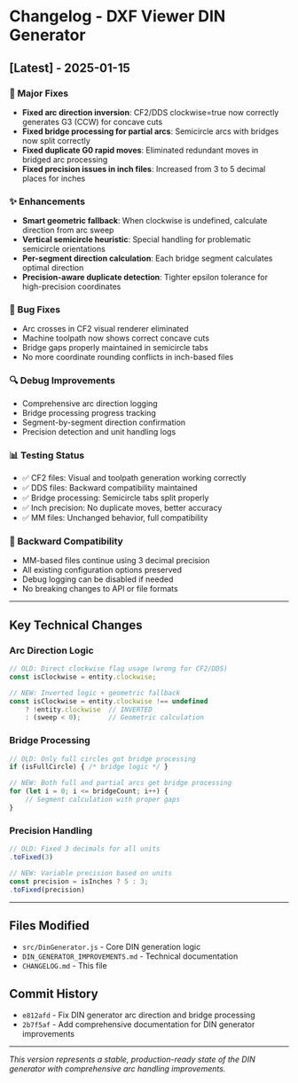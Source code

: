 # Changelog - DXF Viewer DIN Generator

## [Latest] - 2025-01-15

### 🔧 Major Fixes
- **Fixed arc direction inversion**: CF2/DDS clockwise=true now correctly generates G3 (CCW) for concave cuts
- **Fixed bridge processing for partial arcs**: Semicircle arcs with bridges now split correctly
- **Fixed duplicate G0 rapid moves**: Eliminated redundant moves in bridged arc processing
- **Fixed precision issues in inch files**: Increased from 3 to 5 decimal places for inches

### ✨ Enhancements
- **Smart geometric fallback**: When clockwise is undefined, calculate direction from arc sweep
- **Vertical semicircle heuristic**: Special handling for problematic semicircle orientations
- **Per-segment direction calculation**: Each bridge segment calculates optimal direction
- **Precision-aware duplicate detection**: Tighter epsilon tolerance for high-precision coordinates

### 🐛 Bug Fixes
- Arc crosses in CF2 visual renderer eliminated
- Machine toolpath now shows correct concave cuts
- Bridge gaps properly maintained in semicircle tabs
- No more coordinate rounding conflicts in inch-based files

### 🔍 Debug Improvements
- Comprehensive arc direction logging
- Bridge processing progress tracking
- Segment-by-segment direction confirmation
- Precision detection and unit handling logs

### 📊 Testing Status
- ✅ CF2 files: Visual and toolpath generation working correctly
- ✅ DDS files: Backward compatibility maintained  
- ✅ Bridge processing: Semicircle tabs split properly
- ✅ Inch precision: No duplicate moves, better accuracy
- ✅ MM files: Unchanged behavior, full compatibility

### 🔄 Backward Compatibility
- MM-based files continue using 3 decimal precision
- All existing configuration options preserved
- Debug logging can be disabled if needed
- No breaking changes to API or file formats

---

## Key Technical Changes

### Arc Direction Logic
```javascript
// OLD: Direct clockwise flag usage (wrong for CF2/DDS)
const isClockwise = entity.clockwise;

// NEW: Inverted logic + geometric fallback
const isClockwise = entity.clockwise !== undefined 
    ? !entity.clockwise  // INVERTED
    : (sweep < 0);       // Geometric calculation
```

### Bridge Processing
```javascript
// OLD: Only full circles got bridge processing
if (isFullCircle) { /* bridge logic */ }

// NEW: Both full and partial arcs get bridge processing
for (let i = 0; i <= bridgeCount; i++) {
    // Segment calculation with proper gaps
}
```

### Precision Handling
```javascript
// OLD: Fixed 3 decimals for all units
.toFixed(3)

// NEW: Variable precision based on units
const precision = isInches ? 5 : 3;
.toFixed(precision)
```

---

## Files Modified
- `src/DinGenerator.js` - Core DIN generation logic
- `DIN_GENERATOR_IMPROVEMENTS.md` - Technical documentation
- `CHANGELOG.md` - This file

## Commit History
- `e812afd` - Fix DIN generator arc direction and bridge processing
- `2b7f5af` - Add comprehensive documentation for DIN generator improvements

---

*This version represents a stable, production-ready state of the DIN generator with comprehensive arc handling improvements.*
